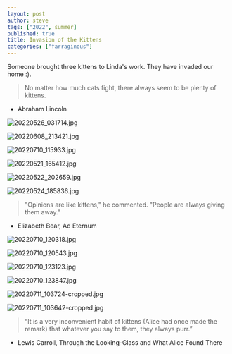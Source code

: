 ```yaml
---
layout: post
author: steve
tags: ["2022", summer]
published: true
title: Invasion of the Kittens
categories: ["farraginous"]
---
```

Someone brought three kittens to Linda's work. They have invaded our home :).  

>No matter how much cats fight, there always seem to be plenty of kittens.  

- Abraham Lincoln  

![20220526_031714.jpg]({{site.pics_url}}/assets/media/20220526_031714.jpg)

![20220608_213421.jpg]({{site.pics_url}}/assets/media/20220608_213421.jpg)

![20220710_115933.jpg]({{site.pics_url}}/assets/media/20220710_115933.jpg)

![20220521_165412.jpg]({{site.pics_url}}/assets/media/20220521_165412.jpg)

![20220522_202659.jpg]({{site.pics_url}}/assets/media/20220522_202659.jpg)

![20220524_185836.jpg]({{site.pics_url}}/assets/media/20220524_185836.jpg)

>"Opinions are like kittens," he commented. "People are always giving them away."  

- Elizabeth Bear, Ad Eternum  

![20220710_120318.jpg]({{site.pics_url}}/assets/media/20220710_120318.jpg)

![20220710_120543.jpg]({{site.pics_url}}/assets/media/20220710_120543.jpg)

![20220710_123123.jpg]({{site.pics_url}}/assets/media/20220710_123123.jpg)

![20220710_123847.jpg]({{site.pics_url}}/assets/media/20220710_123847.jpg)

![20220711_103724-cropped.jpg]({{site.pics_url}}/assets/media/20220711_103724-cropped.jpg)

![20220711_103642-cropped.jpg]({{site.pics_url}}/assets/media/20220711_103642-cropped.jpg)

>“It is a very inconvenient habit of kittens (Alice had once made the remark) that whatever you say to them, they always purr.”  

- Lewis Carroll, Through the Looking-Glass and What Alice Found There  
